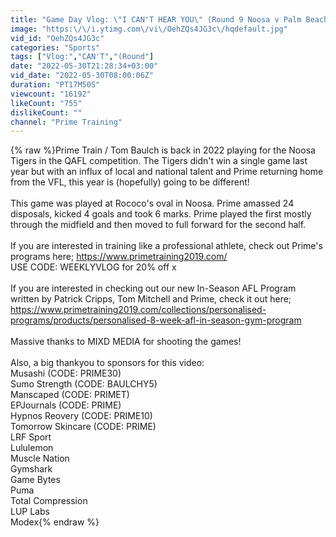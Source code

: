 ```yaml
---
title: "Game Day Vlog: \"I CAN'T HEAR YOU\" (Round 9 Noosa v Palm Beach)"
image: "https:\/\/i.ytimg.com\/vi\/OehZQs4JG3c\/hqdefault.jpg"
vid_id: "OehZQs4JG3c"
categories: "Sports"
tags: ["Vlog:","CAN'T","(Round"]
date: "2022-05-30T21:28:34+03:00"
vid_date: "2022-05-30T08:00:06Z"
duration: "PT17M50S"
viewcount: "16192"
likeCount: "755"
dislikeCount: ""
channel: "Prime Training"
---
```

{% raw %}Prime Train / Tom Baulch is back in 2022 playing for the Noosa Tigers in the QAFL competition. The Tigers didn't win a single game last year but with an influx of local and national talent and Prime returning home from the VFL, this year is (hopefully) going to be different!<br /><br />This game was played at Rococo's oval in Noosa. Prime amassed 24 disposals, kicked 4 goals and took 6 marks. Prime played the first mostly through the midfield and then moved to full forward for the second half. <br /><br />If you are interested in training like a professional athlete, check out Prime's programs here; <a rel="nofollow" target="blank" href="https://www.primetraining2019.com/">https://www.primetraining2019.com/</a><br />USE CODE: WEEKLYVLOG for 20% off x<br /><br />If you are interested in checking out our new In-Season AFL Program written by Patrick Cripps, Tom Mitchell and Prime, check it out here; <a rel="nofollow" target="blank" href="https://www.primetraining2019.com/collections/personalised-programs/products/personalised-8-week-afl-in-season-gym-program">https://www.primetraining2019.com/collections/personalised-programs/products/personalised-8-week-afl-in-season-gym-program</a> <br /><br />Massive thanks to MIXD MEDIA for shooting the games! <br /><br />Also, a big thankyou to sponsors for this video: <br />Musashi (CODE: PRIME30)<br />Sumo Strength (CODE: BAULCHY5)<br />Manscaped (CODE: PRIMET)<br />EPJournals (CODE: PRIME)<br />Hypnos Reovery (CODE: PRIME10)<br />Tomorrow Skincare (CODE: PRIME)<br />LRF Sport<br />Lululemon <br />Muscle Nation <br />Gymshark<br />Game Bytes <br />Puma <br />Total Compression <br />LUP Labs<br />Modex{% endraw %}
